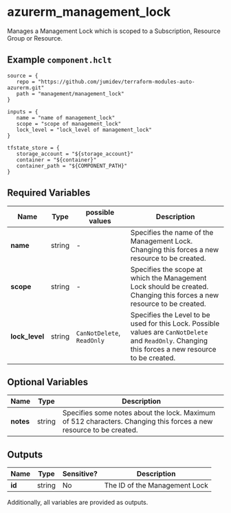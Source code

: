# azurerm_management_lock

Manages a Management Lock which is scoped to a Subscription, Resource Group or Resource.

## Example `component.hclt`

```hcl
source = {
   repo = "https://github.com/jumidev/terraform-modules-auto-azurerm.git"   
   path = "management/management_lock"   
}

inputs = {
   name = "name of management_lock"   
   scope = "scope of management_lock"   
   lock_level = "lock_level of management_lock"   
}

tfstate_store = {
   storage_account = "${storage_account}"   
   container = "${container}"   
   container_path = "${COMPONENT_PATH}"   
}

```

## Required Variables

| Name | Type |  possible values |  Description |
| ---- | --------- |  ----------- | ----------- |
| **name** | string |  -  |  Specifies the name of the Management Lock. Changing this forces a new resource to be created. | 
| **scope** | string |  -  |  Specifies the scope at which the Management Lock should be created. Changing this forces a new resource to be created. | 
| **lock_level** | string |  `CanNotDelete`, `ReadOnly`  |  Specifies the Level to be used for this Lock. Possible values are `CanNotDelete` and `ReadOnly`. Changing this forces a new resource to be created. | 

## Optional Variables

| Name | Type |  Description |
| ---- | --------- |  ----------- |
| **notes** | string |  Specifies some notes about the lock. Maximum of 512 characters. Changing this forces a new resource to be created. | 



## Outputs

| Name | Type | Sensitive? | Description |
| ---- | ---- | --------- | --------- |
| **id** | string | No  | The ID of the Management Lock | 

Additionally, all variables are provided as outputs.
